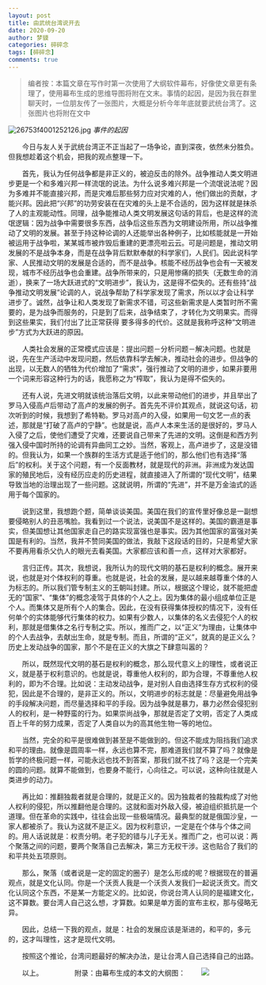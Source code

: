 ```yaml
---
layout: post
title: 由武统台湾说开去
date: 2020-09-20
author: 梦貘
categories: 碎碎念
tags: [碎碎念]
comments: true
---
```


> 编者按：本篇文章在写作时第一次使用了大纲软件幕布，好像使文章更有条理了，使用幕布生成的思维导图将附在文末。事情的起因，是因为我在群里聊天时，一位朋友传了一张图片，大概是分析今年年底就要武统台湾了。这张图片也将附在文中

![26753f4001252126.jpg](https://i.loli.net/2020/09/20/FPAkEqdIpW9Cn1D.jpg)
*事件的起因*

　　今日与友人关于武统台湾正不正当起了一场争论，直到深夜，依然未分胜负。但我想趁着这个机会，把我的观点整理一下。

　　首先，我认为任何战争都是非正义的，被迫反击的除外。战争推动人类文明进步更是一个和多难兴邦一样流氓的说法。为什么说多难兴邦是一个流氓说法呢？因为多难并不能直接兴邦，而是灾难后那些努力应对灾难的人，他们做出的贡献，才能兴邦。因此把“兴邦”的功劳安装在在灾难的头上是不合适的，因为这样就是抹杀了人的主观能动性。同理，战争能推动人类文明发展这句话的背后，也是这样的流氓逻辑：因为战争中需要很多东西，战争后这些东西为文明建设所用，所以战争推动了文明的发展。甚至于持这种论调的人还能举出各种例子，比如核能就是一开始被运用于战争啦，某某城市被炸毁后重建的更漂亮啦云云。可是问题是，推动文明发展的不是战争本身，而是在战争背后默默奉献的科学家们，人民们。因此说科学家、人民推动文明的发展是合适的，而不是战争。核能不经历战争也会有一天被发现，城市不经历战争也会重建。战争所带来的，只是用惨痛的损失（无数生命的消逝），换来了一场大跃进式的“文明进步”，我认为，这是得不偿失的。还有些持“战争推动文明发展”论调的人，说战争帮助了科学家发现了需求，所以以才会让科学进步了。诚然，战争让和人类发现了新需求不错，可这些新需求是人类暂时所不需要的，是为战争而服务的，只是到了后来，战争结束了，才转化为文明果实。而得到这些果实，我们付出了比正常获得 要多得多的代价。这就是我称呼这种“文明进步”方式为大跃进的原因。

　　人类社会发展的正常模式应该是：提出问题－分析问题－解决问题。也就是说，先在生产活动中发现问题，然后依靠科学去解决，推动社会的进步。但战争的出现，以无数人的牺牲为代价增加了“需求”，强行推动了文明的进步，如果非要用一个词来形容这种行为的话，我愿称之为“榨取”，我认为是得不偿失的。

　　还有人说，先进文明就该统治落后文明，以此来带动他们的进步，并且举出了罗马入侵高卢后带动了高卢的发展的例子。首先先不评价其观点，就说这句话，初次听到的时候，我想到了希特勒。罗马对高卢的入侵，如果用一句文艺一点的表述，那就是“打破了高卢的宁静”。也就是说，高卢人本来生活的是很好的，罗马人入侵了之后，使他们遭受了灾难，还要说自己带来了先进的文明。这倒是和西方列强入侵中国时所持的论调有异曲同工之妙。当然，客观上，高卢进步了，这是没错的。但我认为，如果一个族群的生活方式是适于他们的，那么他们也有选择“落后”的权利。关于这个问题，有一个反面教材，就是现代的非洲。非洲成为发达国家的殖民地后，没有经历应走的历史进程，就直接进入了所谓的“现代文明”，结果导致当地的治理出现了一些问题。这就说明，所谓的“先进”，并不是万金油式的适用于每个国家的。

　　说到这里，我想跑个题，简单谈谈美国。美国在我们的宣传里好像总是一副想要侵略别人的丑恶嘴脸。我看到过一个说法，说美国不是这样的。美国的霸道是事实，但美国想让其他国家走自己的路实现富强也是事实。因为其他国家的富强对美国是有利的。当然，我并不赞同美国的做法，我敲下这段话的目的，只是希望大家不要再用看杀父仇人的眼光去看美国。大家都应该和善一点，这样对大家都好。

　　言归正传。其次，我想说，我所认为的现代文明的基石是权利的概念。展开来说，也就是对个体权利的尊重。也就是说，社会的发展，是以越来越尊重个体的人为标志的。所以我们管专制主义的王朝叫封建。所以，根据这个理论，就不能把虚无的“国家”、“集体”的概念凌驾于具体的个人之上。因为集体的最小组成单位正是个人。而集体又是所有个人的集合。因此，在没有获得集体授权的情况下，没有任何单个的实体能够代行集体的权力。如果有少数人，以集体的名义去侵犯个人的权利，那就是借集体之名行专制之实。所以，推而广之，以“正义”为理由，让集体中的个人去战争，去献出生命，就是专制。而且，所谓的“正义”，就真的是正义么？历史上发动战争的国家，那个不是在正义的大旗之下肆意叫嚣的？

　　所以，既然现代文明的基石是权利的概念，那么现代意义上的理性，或者说正义，就是基于权利意识的。也就是说，尊重他人权利的，即为合理，不尊重他人权利的，即为不合理。比如说：主动发动战争，是对别人自由选择生存方式权利的侵犯，因此是不合理的，是非正义的。所以，文明进步的标志就是：尽量避免用战争的手段解决问题，而尽量选择和平的手段。因为战争就是暴力，暴力必然会侵犯别人的权利，是一种野蛮的行为。如果崇尚战争，那就是否定了文明，否定了人类成百上千年的努力成果，否定了人类自以为的高其他生物一等的地位。

　　当然，完全的和平是很难做到甚至是不能做到的。但这不能成为阻挡我们追求和平的理由。就像是圆周率一样，永远也算不完，那难道我们就不算了吗？就像是哲学的终极问题一样，可能永远也找不到答案，那我们就不找了吗？这是一个完美的圆的问题。就算不能做到，也要身不能行，心向往之。可以说，这种向往就是人类进步的动力。

　　再比如：推翻独裁者就是合理的，就是正义的。因为独裁者的独裁构成了对他人权利的侵犯，所以推翻他是合理的。这就和面对外敌入侵，被迫组织抵抗是一个道理。但在革命的实践中，往往会出现一些极端情况。最典型的就是俄国沙皇，一家人都被杀了。我认为这就不是正义。因为权利意识，一定是在个体与个体之间的。用人话说就是：权责分明。老子犯的错与儿子无关。推而广之，也可以说：两个聚落之间的问题，要两个聚落自己去解决，第三方无权干涉。这也贴合了我们的和平共处五项原则。

　　那么，聚落（或者说是一定的固定的圈子）是怎么形成的呢？根据现在的普遍观点，就是文化认同。你是一个沃贡人我是一个沃贡人发我们一起说沃贡文。而文化认同这个东西，不是某一方能定义的。比如说，你说台湾人认同的是福建文化，这不算数。要台湾人自己这么想，才算数。如果是单方面的宣布主权，那与侵略无异。

　　因此，总结一下我的观点，就是：社会的发展应该是渐进的，和平的，多元的，这才叫理性，这才是现代文明。

　　按照这个推论，台湾问题最好的解决办法，是让台湾人自己选择自己的出路。

　　以上。
　　
　　附录：由幕布生成的本文的大纲图：
　　![](https://i.loli.net/2020/09/20/kZ8fGnPy4wuAE9I.png)
